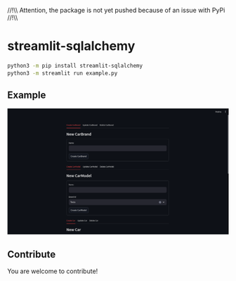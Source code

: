 //!\\\\ Attention, the package is not yet pushed because of an issue with PyPi //!\\\\

# streamlit-sqlalchemy

```bash
python3 -m pip install streamlit-sqlalchemy
python3 -m streamlit run example.py
```

## Example

![example.py](image.png)

## Contribute

You are welcome to contribute!
